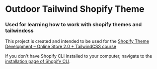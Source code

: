 # Outdoor Tailwind Shopify Theme
### Used for learning how to work with shopify themes and tailwindcss

This project is created and intended to be used for the [Shopify Theme Development – Online Store 2.0 + TailwindCSS course](https://weeklyhow.com/courses/)

If you don't have Shopify CLI installed to your computer, navigate to the [installation page of Shopify CLI](https://shopify.dev/themes/tools/cli/installation).


